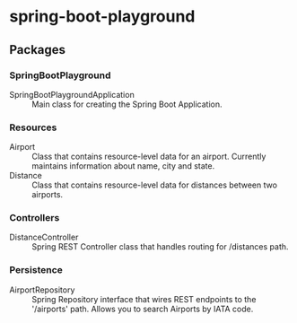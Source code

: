 # spring-boot-playground

## Packages

### SpringBootPlayground

<dl>
	<dt>SpringBootPlaygroundApplication</dt>
	<dd>Main class for creating the Spring Boot Application.</dd>
</dl>

### Resources
<dl>
	<dt>Airport</dt>
	<dd>Class that contains resource-level data for an airport. Currently maintains information about name, city and state.</dd>
	<dt>Distance</dt>
	<dd>Class that contains resource-level data for distances between two airports.</dd>
</dl>

### Controllers

<dl>
	<dt>DistanceController</dt>
	<dd>Spring REST Controller class that handles routing for /distances path.</dd>
</dl>

### Persistence

<dl>
	<dt>AirportRepository</dt>
	<dd>Spring Repository interface that wires REST endpoints to the '/airports' path. Allows you to search Airports by IATA code.</dd>
</dl>

